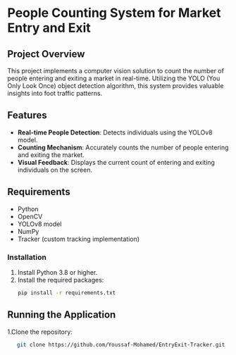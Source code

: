 # People Counting System for Market Entry and Exit

## Project Overview
This project implements a computer vision solution to count the number of people entering and exiting a market in real-time. Utilizing the YOLO (You Only Look Once) object detection algorithm, this system provides valuable insights into foot traffic patterns.

## Features
- **Real-time People Detection**: Detects individuals using the YOLOv8 model.
- **Counting Mechanism**: Accurately counts the number of people entering and exiting the market.
- **Visual Feedback**: Displays the current count of entering and exiting individuals on the screen.

## Requirements
- Python 
- OpenCV
- YOLOv8 model
- NumPy
- Tracker (custom tracking implementation)

### Installation
1. Install Python 3.8 or higher.
2. Install the required packages:
   ```bash
   pip install -r requirements.txt

## Running the Application

1.Clone the repository:
```bash
   git clone https://github.com/Youssaf-Mohamed/EntryExit-Tracker.git

